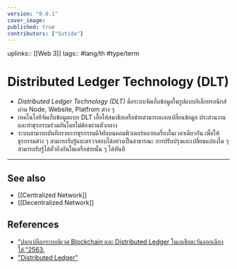 ```yaml
---
version: "0.0.1"
cover_image:
published: true
contributors: ["Sutida"]
---
```

uplinks:: [[Web 3]]
tags:: #lang/th #type/term

# Distributed Ledger Technology (DLT)
- *Distributed Ledger Technology (DLT)* คือระบบจัดเก็บข้อมูลในรูปแบบอิเล็กทรอนิกส์ ผ่าน Node, Website, Platfrom ต่าง ๆ 
- เทคโนโลยีจัดเก็บข้อมูลเเบบ DLT เอื้อให้สมาชิกเครือข่ายสามารถเเลกเปลี่ยนข้อมูล ประสานงาน และทำธุรกรรมร่วมกันโดยไม่ต้องผ่านตัวกลาง
- ระบบสามารถบันทึกรายการธุรกรรมดิจิทัลบนคอมพิวเตอร์หลายเครื่องในเวลาเดียวกัน เพื่อให้ธุรกรรมต่าง ๆ สามารถรับรู้และตรวจสอบได้อย่างเป็นสาธารณะ การปรับปรุงและเปลี่ยนแปลงใด ๆ สามารถรับรู้ได้ทั่วถึงกันในเครือข่ายนั้น ๆ ได้ทันที
---
## See also
- [[Centralized Network]]
- [[Decentralized Network]]
## References
- ["ปอกเปลือกระบบนิเวศ Blockchain และ Distributed Ledger ในเอเชียตะวันออกเฉียงใต้,"2563.](https://blog.getlinks.com/%E0%B8%9B%E0%B8%AD%E0%B8%81%E0%B9%80%E0%B8%9B%E0%B8%A5%E0%B8%B7%E0%B8%AD%E0%B8%81%E0%B8%A3%E0%B8%B0%E0%B8%9A%E0%B8%9A%E0%B8%99%E0%B8%B4%E0%B9%80%E0%B8%A7%E0%B8%A8-blockchain-%E0%B9%81%E0%B8%A5/)
- ["Distributed Ledger"](https://www.ceochannels.com/dictionary-d/distributed-ledger/)
